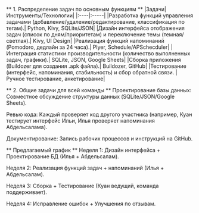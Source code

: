 ** 1. Распределение задач по основным функциям **
|Задачи|	Инструменты/Технологии|
|:----|:-----|
|Разработка функций управления задачами (добавление/удаление/редактирование, классификация по тегам).|	Python, Kivy, SQLite/JSON|
|Дизайн интерфейса отображения задач (список по дням/приоритетам) и переключение темы (темная/светлая).|	Kivy, UI Design|
|Реализация функций напоминаний (Pomodoro, дедлайн за 24 часа).|	Plyer, Schedule/APSchecduler|
|Интеграция статистики производительности (количество выполненных задач, графики).|	SQLite, JSON, Google Sheets|
|Сборка приложения (Buildozer для создания .apk файла).|	Buildozer, GitHub|
|Тестирование (интерфейс, напоминания, стабильность) и сбор обратной связи.	|Ручное тестирование, анкетирование|

** 2. Общие задачи для всей команды **
Проектирование базы данных: Совместное обсуждение структуры данных (SQLite/JSON/Google Sheets).

Ревью кода: Каждый проверяет код другого участника (например, Куан тестирует интерфейс Ильи, Илья проверяет напоминания Абдельсалама).

Документирование: Запись рабочих процессов и инструкций на GitHub.

** Предлагаемый график **
Неделя 1: Дизайн интерфейса + Проектирование БД (Илья + Абдельсалам).

Неделя 2: Реализация функций задач + напоминаний (Илья + Абдельсалам).

Неделя 3: Сборка + Тестирование (Куан ведущий, команда поддерживает).

Неделя 4: Исправление ошибок + Улучшения по отзывам.

